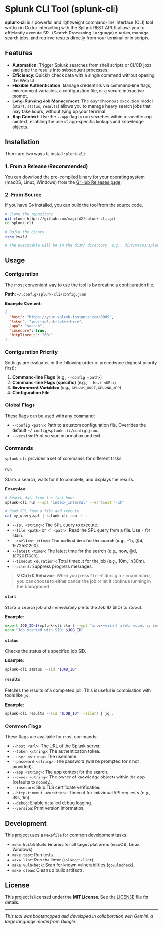 # Splunk CLI Tool (splunk-cli)

**splunk-cli** is a powerful and lightweight command-line interface (CLI) tool written in Go for interacting with the Splunk REST API. It allows you to efficiently execute SPL (Search Processing Language) queries, manage search jobs, and retrieve results directly from your terminal or in scripts.

## Features

- **Automation**: Trigger Splunk searches from shell scripts or CI/CD jobs and pipe the results into subsequent processes.
- **Efficiency**: Quickly check data with a single command without opening the Web UI.
- **Flexible Authentication**: Manage credentials via command-line flags, environment variables, a configuration file, or a secure interactive prompt.
- **Long-Running Job Management**: The asynchronous execution model (`start`, `status`, `results`) allows you to manage heavy search jobs that may take hours, without tying up your terminal.
- **App Context**: Use the `--app` flag to run searches within a specific app context, enabling the use of app-specific lookups and knowledge objects.

## Installation

There are two ways to install `splunk-cli`:

### 1. From a Release (Recommended)

You can download the pre-compiled binary for your operating system (macOS, Linux, Windows) from the [GitHub Releases page](https://github.com/magifd2/splunk-cli/releases).

### 2. From Source

If you have Go installed, you can build the tool from the source code.

```bash
# Clone the repository
git clone https://github.com/magifd2/splunk-cli.git
cd splunk-cli

# Build the binary
make build

# The executable will be in the dist/ directory, e.g., dist/macos/splunk-cli
```

## Usage

### Configuration

The most convenient way to use the tool is by creating a configuration file.

**Path**: `~/.config/splunk-cli/config.json`

**Example Content**:
```json
{
  "host": "https://your-splunk-instance.com:8089",
  "token": "your-splunk-token-here",
  "app": "search",
  "insecure": true,
  "httpTimeout": "60s"
}
```

### Configuration Priority

Settings are evaluated in the following order of precedence (highest priority first):

1.  **Command-line Flags** (e.g., `--config <path>`)
2.  **Command-line Flags (specific)** (e.g., `--host <URL>`)
3.  **Environment Variables** (e.g., `SPLUNK_HOST`, `SPLUNK_APP`)
4.  **Configuration File**

### Global Flags

These flags can be used with any command:

- `--config <path>`: Path to a custom configuration file. Overrides the default `~/.config/splunk-cli/config.json`.
- `--version`: Print version information and exit.

### Commands

`splunk-cli` provides a set of commands for different tasks.

#### `run`

Starts a search, waits for it to complete, and displays the results.

**Examples**:
```bash
# Search data from the last hour
splunk-cli run --spl "index=_internal" --earliest "-1h"

# Read SPL from a file and execute
cat my_query.spl | splunk-cli run -f -
```

- `--spl <string>`: The SPL query to execute.
- `--file <path>` or `-f <path>`: Read the SPL query from a file. Use `-` for stdin.
- `--earliest <time>`: The earliest time for the search (e.g., -1h, @d, 1672531200).
- `--latest <time>`: The latest time for the search (e.g., now, @d, 1672617600).
- `--timeout <duration>`: Total timeout for the job (e.g., 10m, 1h30m).
- `--silent`: Suppress progress messages.

> **💡 Ctrl+C Behavior**: When you press `Ctrl+C` during a `run` command, you can choose to either cancel the job or let it continue running in the background.

#### `start`

Starts a search job and immediately prints the Job ID (SID) to stdout.

**Example**:
```bash
export JOB_ID=$(splunk-cli start --spl "index=main | stats count by sourcetype")
echo "Job started with SID: $JOB_ID"
```

#### `status`

Checks the status of a specified job SID.

**Example**:
```bash
splunk-cli status --sid "$JOB_ID"
```

#### `results`

Fetches the results of a completed job. This is useful in combination with tools like `jq`.

**Example**:
```bash
splunk-cli results --sid "$JOB_ID" --silent | jq .
```

### Common Flags

These flags are available for most commands:

- `--host <url>`: The URL of the Splunk server.
- `--token <string>`: The authentication token.
- `--user <string>`: The username.
- `--password <string>`: The password (will be prompted for if not provided).
- `--app <string>`: The app context for the search.
- `--owner <string>`: The owner of knowledge objects within the app (defaults to `nobody`).
- `--insecure`: Skip TLS certificate verification.
- `--http-timeout <duration>`: Timeout for individual API requests (e.g., 30s, 1m).
- `--debug`: Enable detailed debug logging.
- `--version`: Print version information.

## Development

This project uses a `Makefile` for common development tasks.

- `make build`: Build binaries for all target platforms (macOS, Linux, Windows).
- `make test`: Run tests.
- `make lint`: Run the linter (`golangci-lint`).
- `make vulncheck`: Scan for known vulnerabilities (`govulncheck`).
- `make clean`: Clean up build artifacts.

## License

This project is licensed under the **MIT License**. See the [LICENSE](LICENSE) file for details.

---

*This tool was bootstrapped and developed in collaboration with Gemini, a large language model from Google.*
